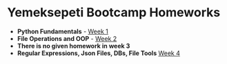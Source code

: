 # Yemeksepeti Bootcamp Homeworks

* **Python Fundamentals** - [Week 1](https://github.com/thealibrs/YemekSepeti-Python-Bootcamp-HWs/tree/main/week1)
* **File Operations and OOP** - [Week 2](https://github.com/thealibrs/YemekSepeti-Python-Bootcamp-HWs/tree/main/week2)
* **There is no given homework in week 3**
* **Regular Expressions, Json Files, DBs, File Tools** [Week 4](https://github.com/thealibrs/YemekSepeti-Python-Bootcamp-HWs/tree/main/week4)

